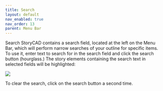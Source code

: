 ```yaml
---
title: Search
layout: default
nav_enabled: true
nav_order: 13
parent: Menu Bar
---
```


Search
StoryCAD contains a search field, located at the left on the Menu Bar, which will perform narrow searches of your outline for specific items. To use it, enter text to search for in the search field and click the search button (hourglass.) The story elements containing the search text in selected fields will be highlighted:

![](media/Search-Function.png)

To clear the search, click on the search button a second time.

